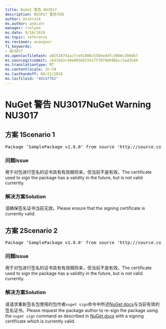 ```yaml
---
title: NuGet 警告 NU3017
description: NU3017 警告代码
author: mishra14
ms.author: anmishr
manager: rrelyea
ms.date: 8/16/2018
ms.topic: reference
ms.reviewer: anangaur
f1_keywords:
- NU3017
ms.openlocfilehash: a025347d1acfce91008c5566eddfc3060c398db7
ms.sourcegitcommit: c643dd2c44e085601551ff7079d696bcc3ad2b49
ms.translationtype: MT
ms.contentlocale: zh-CN
ms.lasthandoff: 08/21/2018
ms.locfileid: "40247762"
---
```

# <a name="nuget-warning-nu3017"></a><span data-ttu-id="cdd4a-103">NuGet 警告 NU3017</span><span class="sxs-lookup"><span data-stu-id="cdd4a-103">NuGet Warning NU3017</span></span>

## <a name="scenario-1"></a><span data-ttu-id="cdd4a-104">方案 1</span><span class="sxs-lookup"><span data-stu-id="cdd4a-104">Scenario 1</span></span>

<pre>Package 'SamplePackage v1.0.0' from source 'http://source.com/index.json': The signing certificate is not yet valid.</pre>

### <a name="issue"></a><span data-ttu-id="cdd4a-105">问题</span><span class="sxs-lookup"><span data-stu-id="cdd4a-105">Issue</span></span>

<span data-ttu-id="cdd4a-106">用于对包进行签名的证书具有有效期将来，但当前不是有效。</span><span class="sxs-lookup"><span data-stu-id="cdd4a-106">The certificate used to sign the package has a validity in the future, but is not valid currently.</span></span>


### <a name="solution"></a><span data-ttu-id="cdd4a-107">解决方案</span><span class="sxs-lookup"><span data-stu-id="cdd4a-107">Solution</span></span>

<span data-ttu-id="cdd4a-108">请确保签名证书当前无效。</span><span class="sxs-lookup"><span data-stu-id="cdd4a-108">Please ensure that the signing certificate is currently valid.</span></span>



## <a name="scenario-2"></a><span data-ttu-id="cdd4a-109">方案 2</span><span class="sxs-lookup"><span data-stu-id="cdd4a-109">Scenario 2</span></span>

<pre>Package 'SamplePackage v1.0.0' from source 'http://source.com/index.json': The primary signature's certificate is not yet valid.</pre>

### <a name="issue"></a><span data-ttu-id="cdd4a-110">问题</span><span class="sxs-lookup"><span data-stu-id="cdd4a-110">Issue</span></span>

<span data-ttu-id="cdd4a-111">用于对包进行签名的证书具有有效期将来，但当前不是有效。</span><span class="sxs-lookup"><span data-stu-id="cdd4a-111">The certificate used to sign the package has a validity in the future, but is not valid currently.</span></span>


### <a name="solution"></a><span data-ttu-id="cdd4a-112">解决方案</span><span class="sxs-lookup"><span data-stu-id="cdd4a-112">Solution</span></span>

<span data-ttu-id="cdd4a-113">请请求重新签名包使用的包作者`nuget sign`命令中所述[NuGet docs](https://docs.microsoft.com/en-us/nuget/create-packages/sign-a-package)与当前有效的签名证书。</span><span class="sxs-lookup"><span data-stu-id="cdd4a-113">Please request the package author to re-sign the package using the `nuget sign` command as described in [NuGet docs](https://docs.microsoft.com/en-us/nuget/create-packages/sign-a-package) with a signing certificate which is currently valid.</span></span>


